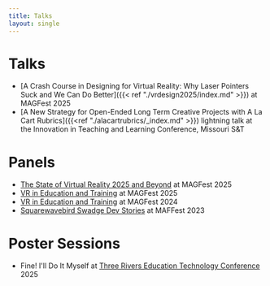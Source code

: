 ```yaml
---
title: Talks
layout: single
---
```

# Talks
- [A Crash Course in Designing for Virtual Reality: Why Laser Pointers Suck and We Can Do Better]({{< ref "./vrdesign2025/index.md" >}}) at MAGFest 2025
- [A New Strategy for Open-Ended Long Term Creative Projects with A La Cart Rubrics]({{<ref "./alacartrubrics/_index.md" >}}) lightning talk at the Innovation in Teaching and Learning Conference, Missouri S&T
# Panels
- [The State of Virtual Reality 2025 and Beyond](https://www.youtube.com/watch?v=deYDljcHwh8) at MAGFest 2025
- [VR in Education and Training](https://youtu.be/s5OslNPuVTQ?feature=shared) at MAGFest 2025
- [VR in Education and Training](https://hdyar.com/blog/posts/vr-in-education-talk/) at MAGFest 2024
- [Squarewavebird Swadge Dev Stories](https://hdyar.com/blog/posts/swadge-developer-panel/) at MAFFest 2023

# Poster Sessions
- Fine! I'll Do It Myself at [Three Rivers Education Technology Conference](https://www.pghtech.org/events/TRETC_2025) 2025
